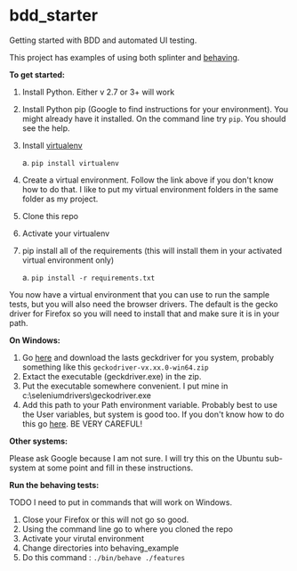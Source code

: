 # bdd_starter
Getting started with BDD and automated UI testing.

This project has examples of using both splinter and [behaving](https://github.com/ggozad/behaving). 

**To get started:**

1. Install Python. Either v 2.7 or 3+ will work
2. Install Python pip (Google to find instructions for your environment). You might already have it installed. On the command line try ```pip```. You should see the help.
3. Install [virtualenv](http://python-guide-pt-br.readthedocs.io/en/latest/dev/virtualenvs/)
  
    a. ```pip install virtualenv```
4. Create a virtual environment. Follow the link above if you don't know how to do that. I like to put my virtual environment folders in the same folder as my project.
5. Clone this repo
6. Activate your virtualenv
8. pip install all of the requirements (this will install them in your activated virtual environment only)

    a. ```pip install -r requirements.txt```

You now have a virtual environment that you can use to run the sample tests, but you will also need the browser drivers. The default is the gecko driver for Firefox so you will need to install that and make sure it is in your path. 

**On Windows:**

1. Go [here](https://github.com/mozilla/geckodriver/releases) and download the lasts geckdriver for you system, probably something like this ``geckodriver-vx.xx.0-win64.zip``
2. Extact the executable (geckdriver.exe) in the zip.
3. Put the executable somewhere convenient. I put mine in c:\seleniumdrivers\geckodriver.exe
4. Add this path to your Path environment variable. Probably best to use the User variables, but system is good too. If you don't know how to do this go [here](http://windowsitpro.com/systems-management/how-can-i-add-new-folder-my-system-path). BE VERY CAREFUL!

**Other systems:**

Please ask Google because I am not sure. I will try this on the Ubuntu sub-system at some point and fill in these instructions.

**Run the behaving tests:**

TODO I need to put in commands that will work on Windows.

1. Close your Firefox or this will not go so good.
2. Using the command line go to where you cloned the repo
3. Activate your virutal environment
4. Change directories into behaving_example
5. Do this command : ```./bin/behave ./features```
